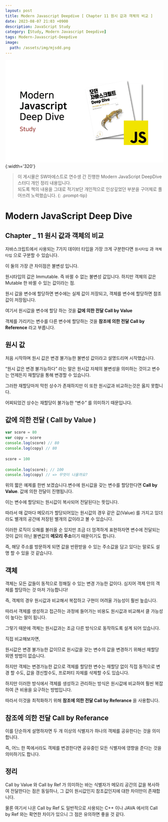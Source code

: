 ```yaml
---
layout: post
title: Modern Javascript Deepdive [ Chapter 11 원시 값과 객체의 비교 ]
date: 2023-08-07 21:03 +0900
description: JavaScript Study
category: [Study, Modern Javascript Deepdive]
tags: Modern-Javascript-Deepdive
image:
  path: /assets/img/mjsdd.png
---
```


![DesktopView](/assets/img/mjsdd.png){:width='320'}

> 이 게시물은 SW마에스트로 연수생 간 진행한 Modern JavaScript DeepDive 스터디 개인 정리 내용입니다.  
> 되도록 책의 내용을 그대로 적기보단 개인적으로 인상깊었던 부분을 구어체로 풀어쓰려 노력했습니다.
{: .prompt-tip}


# Modern JavaScript Deep Dive

## Chapter _ 11 원시 값과 객체의 비교

자바스크립트에서 사용되는 7가지 데이터 타입을 가장 크게 구분한다면 `원시타입` 과 `객체타입` 으로 구분할 수 있습니다.

이 둘의 가장 큰 차이점은 불변성 입니다.

원시타입의 값은 Immutable. 즉 바뀔 수 없는 불변성 값입니다. 하지만 객체의 값은 Mutable 한 바뀔 수 있는 값이라는 점.

원시 값을 변수에 할당하면 변수에는 실제 값이 저장되고, 객체를 변수에 할당하면 참조값이 저장됩니다.

여기서 원시값을 변수에 할당 하는 것을 **값에 의한 전달 Call by Value**

객체를 가리키는 변수를 다른 변수에 할당하는 것을 **참조에 의한 전달 Call by Reference** 라고 부릅니다.

## 원시 값

처음 시작하며 원시 값은 변경 불가능한 불변성 값이라고 설명드리며 시작했습니다.

“원시 값은 변경 불가능하다” 라는 말은 원시값 자체의 불변성을 의미하는 것이고 변수는 언제든지 재할당을 통해 변경할 수 있습니다.

그러한 재할당마저 막힌 상수가 존재하지만 이 또한 원시값과 비교하는것은 옳지 못합니다.

어찌되었건 상수는 재할당이 불가능한 “변수” 를 의미하기 때문입니다.

## 값에 의한 전달 (  Call by Value )

```jsx
var score = 80
var copy = score
console.log(score) // 80
console.log(copy) // 80

score = 100

console.log(score); // 100
console.log(copy) // => 무엇이 나올까요?
```

위의 짧은 예제를 한번 보겠습니다.변수에 원시값을 갖는 변수를 할당한다면 **Call by Value**. 값에 의한 전달이 진행됩니다.

이는 변수에 할당되는 원시값이 복사되어 전달된다는 뜻입니다.

따라서 매 값마다 메모리가 할당되어있는 원시값의 경우 같은 값(Value) 를 가지고 있더라도 별개의 공간에 저장된 별개의 값이라고 볼 수 있습니다.

이러한 로직이 오해를 불러올 순 있지만 조금 더 엄격하게 표현하자면 변수에 전달되는 것이 값이 아닌 불변값의 **메모리 주소**이기 때문이기도 합니다.

즉, 해당 주소를 방문하게 되면 값을 반환받을 수 있는 주소값을 담고 있다는 말로도 설명 할 수 있을 것 같습니다.

## 객체

객체는 모든 값들이 동적으로 정해질 수 있는 변경 가능한 값이다. 심지어 객체 안의 객체를 할당하는 것 마저 가능합니다!

즉, 객체의 경우 원시값과 비교해서 복잡하고 구현이 어려울 가능성이 훨씬 높습니다.

따라서 객체를 생성하고 접근하는 과정에 들어가는 비용도 원시값과 비교해서 클 가능성이 높다는 말이 됩니다.

그렇기 때문에 객체는 원시값과는 조금 다른 방식으로 동작하도록 설계 되어 있습니다.

직접 비교해보자면,

원시값은 변경 불가능한 값이므로 원시값을 갖는 변수의 값을 변경하기 위해선 재할당 외엔 방법이 없습니다.

하지만 객체는 변경가능한 값으로 객체를 할당한 변수는 재할당 없이 직접 동적으로 변경 할 수도, 값을 갱신할수도, 프로퍼티 자체를 삭제할 수도 있습니다.

하지만 이러한 방식에서 객체를 생성하고 관리하는 방식은 원시값에 비교하여 훨씬 복잡하여 큰 비용을 요구하는 방법입니다.

따라서 이것을 최적화하기 위해 **참조에 의한 전달 Call by Referance** 을 사용합니다.

## 참조에 의한 전달 Call by Referance

이를 단순하게 설명하자면 두 개 이상의 식별자가 하나의 객체를 공유한다는 것을 의미합니다.

즉, 어느 한 쪽에서라도 객체를 변경한다면 공유중인 모든 식별자에 영향을 준다는 것을 의미하기도 합니다.

## 정리

Call by Value 와 Call by Ref 가 의미하는 바는 식별자가 메모리 공간의 값을 복사하여 전달한다는 점은 동일하나, 그 값이 원시값인지 참조값인지에 대한 차이만이 존재합니다.

물론 여기서 나온 Call by Ref 도 일반적으로 사용되는 C++ 이나 JAVA 에서의 Call by Ref 와는 확연한 차이가 있으니 그 점은 유의하면 좋을 것 같다.